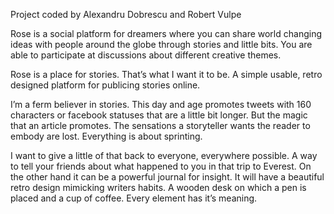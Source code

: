 Project coded by Alexandru Dobrescu and Robert Vulpe

Rose is a social platform for dreamers where you can share world changing ideas with people around the globe through stories and little bits. You are able to participate at discussions about different creative themes.

Rose is a place for stories. That’s what I want it to be. A simple usable, retro designed platform for  publicing stories online. 

I’m a ferm believer in stories. This day and age promotes tweets with 160 characters or facebook statuses that are a little bit longer. But the magic that an article promotes. The sensations a storyteller wants the reader to embody are lost. Everything is about sprinting. 

I want to give a little of that back to everyone, everywhere possible. A way to tell your friends about what happened to you in that trip to Everest. On the other hand it can be a powerful journal for insight. 
It will have a beautiful retro design mimicking writers habits. A wooden desk on which a pen is placed and a cup of coffee. Every element has it’s meaning.